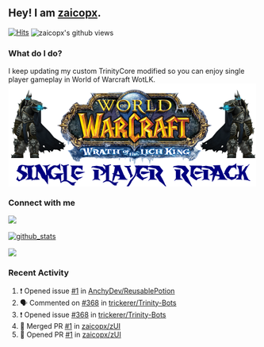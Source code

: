 ## Hey! I am [zaicopx](https://Github.com/zaicopx).
[![Hits](https://hits.seeyoufarm.com/api/count/incr/badge.svg?url=https%3A%2F%2Fgithub.com%2Fzaicopx)](https://github.com/zaicopx)
<img align="center" src="https://gpvc.arturio.dev/zaicopx" alt="zaicopx's github views" />

### What do I do?

I keep updating my custom TrinityCore modified so you can enjoy single player gameplay in World of Warcraft WotLK. 
  <img align="center" src="https://github.com/zaicopx/zaicopx/blob/master/WotLK%20Single%20Player%20Repack--resize.png" />
</a>

### Connect with me
[![](https://img.shields.io/badge/zaicopx%20Discord-Connect%20with%20me!-green)](https://discordapp.com/users/zaicopx)

[![github_stats](https://github-readme-stats.vercel.app/api?username=zaicopx&show_icons=true&theme=tokyonight)](https://github.com/zaicopx)

<!--<a href="https://github-readme-stats.zaicopx.vercel.app/api?username=zaicopx&show_icons=true&theme=dark">
  <img align="center" src="https://github-readme-stats.zaicopx.vercel.app/api?username=zaicopx&show_icons=true&theme=dark" />
</a>-->
<a href="https://github-readme-stats.zaicopx.vercel.app/api?username=zaicopx&show_icons=true&theme=dark">
  <img align="center" src="https://github-readme-stats.vercel.app/api/top-langs/?username=zaicopx&layout=compact&theme=dark" />
</a>

### Recent Activity

<!--START_SECTION:activity-->
1. ❗️ Opened issue [#1](https://github.com/AnchyDev/ReusablePotion/issues/1) in [AnchyDev/ReusablePotion](https://github.com/AnchyDev/ReusablePotion)
2. 🗣 Commented on [#368](https://github.com/trickerer/Trinity-Bots/issues/368) in [trickerer/Trinity-Bots](https://github.com/trickerer/Trinity-Bots)
3. ❗️ Opened issue [#368](https://github.com/trickerer/Trinity-Bots/issues/368) in [trickerer/Trinity-Bots](https://github.com/trickerer/Trinity-Bots)
4. 🎉 Merged PR [#1](https://github.com/zaicopx/zUI/pull/1) in [zaicopx/zUI](https://github.com/zaicopx/zUI)
5. 💪 Opened PR [#1](https://github.com/zaicopx/zUI/pull/1) in [zaicopx/zUI](https://github.com/zaicopx/zUI)
<!--END_SECTION:activity-->
